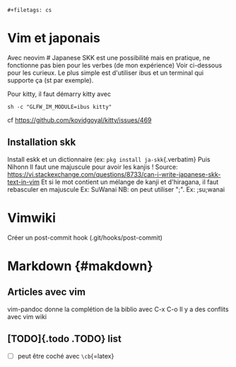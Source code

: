 ```{=org}
#+filetags: cs
```
# Vim et japonais

Avec neovim \# Japanese SKK est une possibilité mais en pratique, ne
fonctionne pas bien pour les verbes (de mon expérience) Voir ci-dessous
pour les curieux. Le plus simple est d\'utiliser ibus et un terminal qui
supporte ça (st par exemple).

Pour kitty, il faut démarry kitty avec

``` example
sh -c "GLFW_IM_MODULE=ibus kitty"
```

cf <https://github.com/kovidgoyal/kitty/issues/469>

## Installation skk

Install eskk et un dictionnaire (ex: `pkg install ja-skk`{.verbatim}
Puis Nihonn Il faut une majuscule pour avoir les kanjis ! Source:
<https://vi.stackexchange.com/questions/8733/can-i-write-japanese-skk-text-in-vim>
Et si le mot contient un mélange de kanji et d\'hiragana, il faut
rebasculer en majuscule Ex: SuWanai NB: on peut utiliser \";\". Ex:
;su;wanai

# Vimwiki

Créer un post-commit hook (.git/hooks/post-commit)

# Markdown {#makdown}

## Articles avec vim

vim-pandoc donne la complétion de la biblio avec C-x C-o Il y a des
conflits avec vim wiki

## [TODO]{.todo .TODO} list

-   [ ] peut être coché avec `\cb`{=latex}
